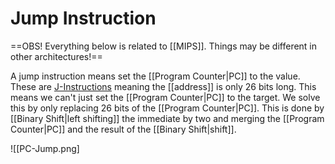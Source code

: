 # Jump Instruction
==OBS! Everything below is related to [[MIPS]]. Things may be different in other architectures!==

A jump instruction means set the [[Program Counter|PC]] to the value. These are [J-Instructions](J\Instruction) meaning the [[address]] is only 26 bits long. This means we can't just set the [[Program Counter|PC]] to the target. We solve this by only replacing 26 bits of the [[Program Counter|PC]]. This is done by [[Binary Shift|left shifting]] the immediate by two and merging the [[Program Counter|PC]] and the result of the [[Binary Shift|shift]].

![[PC-Jump.png]